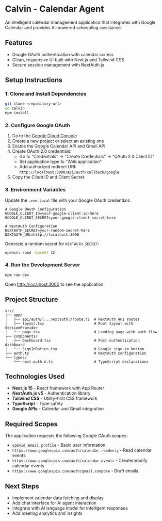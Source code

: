 # Calvin - Calendar Agent

An intelligent calendar management application that integrates with Google Calendar and provides AI-powered scheduling assistance.

## Features

- Google OAuth authentication with calendar access
- Clean, responsive UI built with Next.js and Tailwind CSS
- Secure session management with NextAuth.js

## Setup Instructions

### 1. Clone and Install Dependencies

```bash
git clone <repository-url>
cd calvin
npm install
```

### 2. Configure Google OAuth

1. Go to the [Google Cloud Console](https://console.cloud.google.com/)
2. Create a new project or select an existing one
3. Enable the Google Calendar API and Gmail API
4. Create OAuth 2.0 credentials:
   - Go to "Credentials" → "Create Credentials" → "OAuth 2.0 Client ID"
   - Set application type to "Web application"
   - Add authorized redirect URI: `http://localhost:3000/api/auth/callback/google`
5. Copy the Client ID and Client Secret

### 3. Environment Variables

Update the `.env.local` file with your Google OAuth credentials:

```env
# Google OAuth Configuration
GOOGLE_CLIENT_ID=your-google-client-id-here
GOOGLE_CLIENT_SECRET=your-google-client-secret-here

# NextAuth Configuration
NEXTAUTH_SECRET=your-random-secret-here
NEXTAUTH_URL=http://localhost:3000
```

Generate a random secret for `NEXTAUTH_SECRET`:

```bash
openssl rand -base64 32
```

### 4. Run the Development Server

```bash
npm run dev
```

Open [http://localhost:3000](http://localhost:3000) to see the application.

## Project Structure

```
src/
├── app/
│   ├── api/auth/[...nextauth]/route.ts  # NextAuth API routes
│   ├── layout.tsx                       # Root layout with SessionProvider
│   └── page.tsx                         # Landing page with auth flow
├── components/
│   ├── Dashboard.tsx                    # Post-authentication dashboard
│   └── SignInButton.tsx                 # Google sign-in button
├── auth.ts                              # NextAuth configuration
└── types/
    └── next-auth.d.ts                   # TypeScript declarations
```

## Technologies Used

- **Next.js 15** - React framework with App Router
- **NextAuth.js v5** - Authentication library
- **Tailwind CSS** - Utility-first CSS framework
- **TypeScript** - Type safety
- **Google APIs** - Calendar and Gmail integration

## Required Scopes

The application requests the following Google OAuth scopes:

- `openid`, `email`, `profile` - Basic user information
- `https://www.googleapis.com/auth/calendar.readonly` - Read calendar events
- `https://www.googleapis.com/auth/calendar.events` - Create/modify calendar events
- `https://www.googleapis.com/auth/gmail.compose` - Draft emails

## Next Steps

- Implement calendar data fetching and display
- Add chat interface for AI agent interaction
- Integrate with AI language model for intelligent responses
- Add meeting analytics and insights
